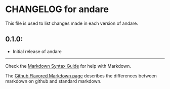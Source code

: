 # CHANGELOG for andare

This file is used to list changes made in each version of andare.

## 0.1.0:

* Initial release of andare

- - -
Check the [Markdown Syntax Guide](http://daringfireball.net/projects/markdown/syntax) for help with Markdown.

The [Github Flavored Markdown page](http://github.github.com/github-flavored-markdown/) describes the differences between markdown on github and standard markdown.
